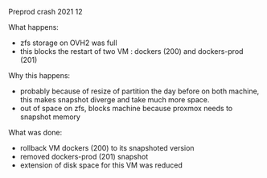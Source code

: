 Preprod crash 2021 12

What happens:

* zfs storage on OVH2 was full
* this blocks the restart of two VM : dockers (200) and dockers-prod (201)

Why this happens:
* probably because of resize of partition the day before on both machine, this makes snapshot diverge and take much more space.
* out of space on zfs, blocks machine because proxmox needs to snapshot memory

What was done:

* rollback VM dockers (200) to its snapshoted version
* removed dockers-prod (201) snapshot
* extension of disk space for this VM was reduced